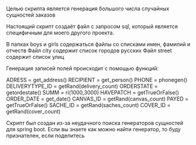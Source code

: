 Целью скрипта является генерация большого числа случайных сущностей заказов

Настоящий скрипт создаёт файл с запросом sql, который является специфичным для моего другого проекта.

В папках boys и girls содержаться файлы со списками имен, фамилий и отчеств
Файл city содержит список городов русских
Файл street содержит список улиц


Генерация записей полей происходит с помощью функций:

ADRESS = get_address()
RECIPIENT = get_person()
PHONE = phonegen()
DELIVERYTYPE_ID = getRand(delivery_count)
ORDERSTATE = getordestate()
SUMM = ri(1000,3000)
HAVEPATCH = getTrueOrFalse()
ORDER_DATE = get_date()
CANVAS_ID = getRand(canvas_count)
PAYED = getTrueOrFalse()
SACHE_ID = getRand(saches_count)
COVER_ID = getRand(cover_count)

Скрипт был создан из-за неудачного поиска генераторов сущностей для spring boot.
Если вы знаете как можно найти генератор, то буду признателен, если поделитесь
